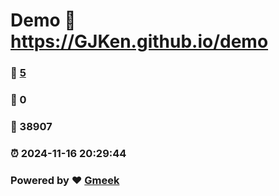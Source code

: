 # Demo :link: https://GJKen.github.io/demo 
### :page_facing_up: [5](https://GJKen.github.io/demo/tag.html) 
### :speech_balloon: 0 
### :hibiscus: 38907 
### :alarm_clock: 2024-11-16 20:29:44 
### Powered by :heart: [Gmeek](https://github.com/Meekdai/Gmeek)
